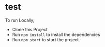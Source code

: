 # test
To run Locally, 
- Clone this Project
- Run `npm install` to install the dependencies
- Run `npm start` to start the project.
